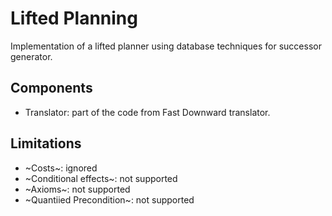 # Lifted Planning

Implementation of a lifted planner using database techniques for successor
generator.

## Components
 - Translator: part of the code from Fast Downward translator.

## Limitations
 - ~Costs~: ignored
 - ~Conditional effects~: not supported
 - ~Axioms~: not supported
 - ~Quantiied Precondition~: not supported

